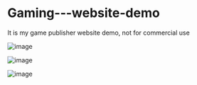 # Gaming---website-demo
It is my game publisher website demo, not for commercial use

![image](https://github.com/AlanJin01/Gaming---website-demo/blob/master/web1.png)

![image](https://github.com/AlanJin01/Gaming---website-demo/blob/master/web2.png)

![image](https://github.com/AlanJin01/Gaming---website-demo/blob/master/web3.png)
